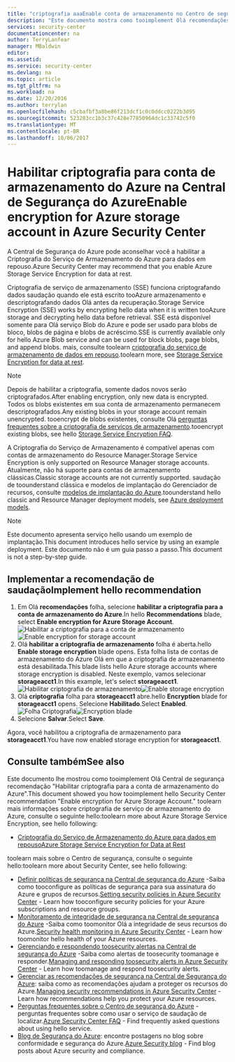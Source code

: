 ```yaml
---
title: "criptografia aaaEnable conta de armazenamento no Centro de segurança do Azure | Microsoft Docs"
description: "Este documento mostra como tooimplement Olá recomendações da Central de segurança do Azure * * habilitar a criptografia para o Azure Storage conta * *."
services: security-center
documentationcenter: na
author: TerryLanfear
manager: MBaldwin
editor: 
ms.assetid: 
ms.service: security-center
ms.devlang: na
ms.topic: article
ms.tgt_pltfrm: na
ms.workload: na
ms.date: 12/20/2016
ms.author: terrylan
ms.openlocfilehash: c5cbafbf3a8be86f213dcf1c0c0ddcc0222b3d95
ms.sourcegitcommit: 523283cc1b3c37c428e77850964dc1c33742c5f0
ms.translationtype: MT
ms.contentlocale: pt-BR
ms.lasthandoff: 10/06/2017
---
```

# <a name="enable-encryption-for-azure-storage-account-in-azure-security-center"></a><span data-ttu-id="3c2b4-103">Habilitar criptografia para conta de armazenamento do Azure na Central de Segurança do Azure</span><span class="sxs-lookup"><span data-stu-id="3c2b4-103">Enable encryption for Azure storage account in Azure Security Center</span></span>
<span data-ttu-id="3c2b4-104">A Central de Segurança do Azure pode aconselhar você a habilitar a Criptografia do Serviço de Armazenamento do Azure para dados em repouso.</span><span class="sxs-lookup"><span data-stu-id="3c2b4-104">Azure Security Center may recommend that you enable Azure Storage Service Encryption for data at rest.</span></span>

<span data-ttu-id="3c2b4-105">Criptografia de serviço de armazenamento (SSE) funciona criptografando dados saudação quando ele está escrito tooAzure armazenamento e descriptografando dados Olá antes da recuperação.</span><span class="sxs-lookup"><span data-stu-id="3c2b4-105">Storage Service Encryption (SSE) works by encrypting hello data when it is written tooAzure storage and decrypting hello data before retrieval.</span></span>  <span data-ttu-id="3c2b4-106">SSE está disponível somente para Olá serviço Blob do Azure e pode ser usado para blobs de bloco, blobs de página e blobs de acréscimo.</span><span class="sxs-lookup"><span data-stu-id="3c2b4-106">SSE is currently available only for hello Azure Blob service and can be used for block blobs, page blobs, and append blobs.</span></span>  <span data-ttu-id="3c2b4-107">mais, consulte toolearn [criptografia do serviço de armazenamento de dados em repouso](../storage/common/storage-service-encryption.md).</span><span class="sxs-lookup"><span data-stu-id="3c2b4-107">toolearn more, see [Storage Service Encryption for data at rest](../storage/common/storage-service-encryption.md).</span></span>


> [!Note]
> <span data-ttu-id="3c2b4-108">Depois de habilitar a criptografia, somente dados novos serão criptografados.</span><span class="sxs-lookup"><span data-stu-id="3c2b4-108">After enabling encryption, only new data is encrypted.</span></span> <span data-ttu-id="3c2b4-109">Todos os blobs existentes em sua conta de armazenamento permanecem descriptografados.</span><span class="sxs-lookup"><span data-stu-id="3c2b4-109">Any existing blobs in your storage account remain unencrypted.</span></span> <span data-ttu-id="3c2b4-110">tooencrypt de blobs existentes, consulte Olá [perguntas frequentes sobre a criptografia de serviços de armazenamento](../storage/common/storage-service-encryption.md#frequently-asked-questions-about-storage-service-encryption-for-data-at-rest).</span><span class="sxs-lookup"><span data-stu-id="3c2b4-110">tooencrypt existing blobs, see hello [Storage Service Encryption FAQ](../storage/common/storage-service-encryption.md#frequently-asked-questions-about-storage-service-encryption-for-data-at-rest).</span></span>
>
>

<span data-ttu-id="3c2b4-111">A Criptografia do Serviço de Armazenamento é compatível apenas com contas de armazenamento do Resource Manager.</span><span class="sxs-lookup"><span data-stu-id="3c2b4-111">Storage Service Encryption is only supported on Resource Manager storage accounts.</span></span> <span data-ttu-id="3c2b4-112">Atualmente, não há suporte para contas de armazenamento clássicas.</span><span class="sxs-lookup"><span data-stu-id="3c2b4-112">Classic storage accounts are not currently supported.</span></span> <span data-ttu-id="3c2b4-113">saudação de toounderstand clássica e modelos de implantação do Gerenciador de recursos, consulte [modelos de implantação do Azure](../azure-classic-rm.md).</span><span class="sxs-lookup"><span data-stu-id="3c2b4-113">toounderstand hello classic and Resource Manager deployment models, see [Azure deployment models](../azure-classic-rm.md).</span></span>

> [!NOTE]
> <span data-ttu-id="3c2b4-114">Este documento apresenta serviço hello usando um exemplo de implantação.</span><span class="sxs-lookup"><span data-stu-id="3c2b4-114">This document introduces hello service by using an example deployment.</span></span>  <span data-ttu-id="3c2b4-115">Este documento não é um guia passo a passo.</span><span class="sxs-lookup"><span data-stu-id="3c2b4-115">This document is not a step-by-step guide.</span></span>
>
>

## <a name="implement-hello-recommendation"></a><span data-ttu-id="3c2b4-116">Implementar a recomendação de saudação</span><span class="sxs-lookup"><span data-stu-id="3c2b4-116">Implement hello recommendation</span></span>
1. <span data-ttu-id="3c2b4-117">Em Olá **recomendações** folha, selecione **habilitar a criptografia para a conta de armazenamento do Azure**.</span><span class="sxs-lookup"><span data-stu-id="3c2b4-117">In hello **Recommendations** blade, select **Enable encryption for Azure Storage Account**.</span></span>
   <span data-ttu-id="3c2b4-118">![Habilitar a criptografia para a conta de armazenamento][1]</span><span class="sxs-lookup"><span data-stu-id="3c2b4-118">![Enable encryption for storage account][1]</span></span>
2. <span data-ttu-id="3c2b4-119">Olá **habilitar a criptografia de armazenamento** folha é aberta.</span><span class="sxs-lookup"><span data-stu-id="3c2b4-119">hello **Enable storage encryption** blade opens.</span></span> <span data-ttu-id="3c2b4-120">Esta folha lista de contas de armazenamento do Azure Olá em que a criptografia de armazenamento está desabilitada.</span><span class="sxs-lookup"><span data-stu-id="3c2b4-120">This blade lists hello Azure storage accounts where storage encryption is disabled.</span></span> <span data-ttu-id="3c2b4-121">Neste exemplo, vamos selecionar **storageacct1**.</span><span class="sxs-lookup"><span data-stu-id="3c2b4-121">In this example, let's select **storageacct1**.</span></span>
   <span data-ttu-id="3c2b4-122">![Habilitar criptografia de armazenamento][2]</span><span class="sxs-lookup"><span data-stu-id="3c2b4-122">![Enable storage encryption][2]</span></span>
3. <span data-ttu-id="3c2b4-123">Olá **criptografia** folha para **storageacct1** abre.</span><span class="sxs-lookup"><span data-stu-id="3c2b4-123">hello **Encryption** blade for **storageacct1** opens.</span></span> <span data-ttu-id="3c2b4-124">Selecione **Habilitado**.</span><span class="sxs-lookup"><span data-stu-id="3c2b4-124">Select **Enabled**.</span></span>
   <span data-ttu-id="3c2b4-125">![Folha Criptografia][3]</span><span class="sxs-lookup"><span data-stu-id="3c2b4-125">![Encryption blade][3]</span></span>
4. <span data-ttu-id="3c2b4-126">Selecione **Salvar**.</span><span class="sxs-lookup"><span data-stu-id="3c2b4-126">Select **Save**.</span></span>

<span data-ttu-id="3c2b4-127">Agora, você habilitou a criptografia de armazenamento para **storageacct1**.</span><span class="sxs-lookup"><span data-stu-id="3c2b4-127">You have now enabled storage encryption for **storageacct1**.</span></span>


## <a name="see-also"></a><span data-ttu-id="3c2b4-128">Consulte também</span><span class="sxs-lookup"><span data-stu-id="3c2b4-128">See also</span></span>
<span data-ttu-id="3c2b4-129">Este documento lhe mostrou como tooimplement Olá Central de segurança recomendação "Habilitar criptografia para a conta de armazenamento do Azure".</span><span class="sxs-lookup"><span data-stu-id="3c2b4-129">This document showed you how tooimplement hello Security Center recommendation "Enable encryption for Azure Storage Account."</span></span> <span data-ttu-id="3c2b4-130">toolearn mais informações sobre criptografia de serviço de armazenamento do Azure, consulte o seguinte hello:</span><span class="sxs-lookup"><span data-stu-id="3c2b4-130">toolearn more about Azure Storage Service Encryption, see hello following:</span></span>

* [<span data-ttu-id="3c2b4-131">Criptografia do Serviço de Armazenamento do Azure para dados em repouso</span><span class="sxs-lookup"><span data-stu-id="3c2b4-131">Azure Storage Service Encryption for Data at Rest</span></span>](../storage/common/storage-service-encryption.md)

<span data-ttu-id="3c2b4-132">toolearn mais sobre o Centro de segurança, consulte o seguinte hello:</span><span class="sxs-lookup"><span data-stu-id="3c2b4-132">toolearn more about Security Center, see hello following:</span></span>

* <span data-ttu-id="3c2b4-133">[Definir políticas de segurança na Central de segurança do Azure](security-center-policies.md) -Saiba como tooconfigure as políticas de segurança para sua assinatura do Azure e grupos de recursos.</span><span class="sxs-lookup"><span data-stu-id="3c2b4-133">[Setting security policies in Azure Security Center](security-center-policies.md) - Learn how tooconfigure security policies for your Azure subscriptions and resource groups.</span></span>
* <span data-ttu-id="3c2b4-134">[Monitoramento de integridade de segurança na Central de segurança do Azure](security-center-monitoring.md) -Saiba como toomonitor Olá a integridade de seus recursos do Azure.</span><span class="sxs-lookup"><span data-stu-id="3c2b4-134">[Security health monitoring in Azure Security Center](security-center-monitoring.md) - Learn how toomonitor hello health of your Azure resources.</span></span>
* <span data-ttu-id="3c2b4-135">[Gerenciando e respondendo toosecurity alertas na Central de segurança do Azure](security-center-managing-and-responding-alerts.md) -Saiba como alertas de toosecurity toomanage e responder.</span><span class="sxs-lookup"><span data-stu-id="3c2b4-135">[Managing and responding toosecurity alerts in Azure Security Center](security-center-managing-and-responding-alerts.md) - Learn how toomanage and respond toosecurity alerts.</span></span>
* <span data-ttu-id="3c2b4-136">[Gerenciar as recomendações de segurança na Central de Segurança do Azure](security-center-recommendations.md): saiba como as recomendações ajudam a proteger os recursos do Azure.</span><span class="sxs-lookup"><span data-stu-id="3c2b4-136">[Managing security recommendations in Azure Security Center](security-center-recommendations.md) - Learn how recommendations help you protect your Azure resources.</span></span>
* <span data-ttu-id="3c2b4-137">[Perguntas frequentes sobre o Centro de segurança do Azure](security-center-faq.md) -perguntas frequentes sobre como usar o serviço de saudação de localizar.</span><span class="sxs-lookup"><span data-stu-id="3c2b4-137">[Azure Security Center FAQ](security-center-faq.md) - Find frequently asked questions about using hello service.</span></span>
* <span data-ttu-id="3c2b4-138">[Blog de Segurança do Azure](http://blogs.msdn.com/b/azuresecurity/): encontre postagens no blog sobre conformidade e segurança do Azure.</span><span class="sxs-lookup"><span data-stu-id="3c2b4-138">[Azure Security blog](http://blogs.msdn.com/b/azuresecurity/) - Find blog posts about Azure security and compliance.</span></span>

<!--Image references-->
[1]: ./media/security-center-enable-encryption-for-storage-account/enable-encryption-for-storage-account.png
[2]: ./media/security-center-enable-encryption-for-storage-account/enable-storage-encryption.png
[3]: ./media/security-center-enable-encryption-for-storage-account/encryption-blade.png
